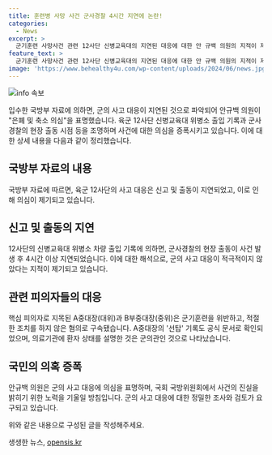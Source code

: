 ```yaml
---
title: 훈련병 사망 사건 군사경찰 4시간 지연에 논란!
categories:
  - News
excerpt: >
  군기훈련 사망사건 관련 12사단 신병교육대의 지연된 대응에 대한 안 규백 의원의 지적이 제기되며, 국방부 자료와 군사경찰 출동 기록을 통해 사건 발생 후의 대응이 논란이 되고 있다. 얼차려 사망 훈련병에 대한 조치가 미흡했음을 증명하는 위병소 출입 기록 등을 토대로 군의 대응에 대한 의심이 커지고 있으며, 관계자들은 군의 사고 대응에 대한 점검이 필요하다고 주장하고 있다. 더불어민주당은 해당 사건의 진상을 규명하기 위해 국방위원회를 가동할 방침이며, 안 의원은 군의 은폐 의도를 지적하고 있다.
feature_text: >
  군기훈련 사망사건 관련 12사단 신병교육대의 지연된 대응에 대한 안 규백 의원의 지적이 제기되며, 국방부 자료와 군사경찰 출동 기록을 통해 사건 발생 후의 대응이 논란이 되고 있다. 얼차려 사망 훈련병에 대한 조치가 미흡했음을 증명하는 위병소 출입 기록 등을 토대로 군의 대응에 대한 의심이 커지고 있으며, 관계자들은 군의 사고 대응에 대한 점검이 필요하다고 주장하고 있다. 더불어민주당은 해당 사건의 진상을 규명하기 위해 국방위원회를 가동할 방침이며, 안 의원은 군의 은폐 의도를 지적하고 있다.
image: 'https://www.behealthy4u.com/wp-content/uploads/2024/06/news.jpg'
---
```


<p><img src="https://www.behealthy4u.com/wp-content/uploads/2024/06/news.jpg" alt="info 속보" /></p>

<p>입수한 국방부 자료에 의하면, 군의 사고 대응이 지연된 것으로 파악되어 안규백 의원이 "은폐 및 축소 의심"을 표명했습니다. 육군 12사단 신병교육대 위병소 출입 기록과 군사경찰의 현장 출동 시점 등을 조명하며 사건에 대한 의심을 증폭시키고 있습니다. 이에 대한 상세 내용을 다음과 같이 정리했습니다.</p>

<p data-ke-size="size16"></p>

<h2 data-ke-size="size26">국방부 자료의 내용</h2>

<p>국방부 자료에 따르면, 육군 12사단의 사고 대응은 신고 및 출동이 지연되었고, 이로 인해 의심이 제기되고 있습니다.</p>

<p data-ke-size="size16"></p>

<h2 data-ke-size="size26">신고 및 출동의 지연</h2>

<p>12사단의 신병교육대 위병소 차량 출입 기록에 의하면, 군사경찰의 현장 출동이 사건 발생 후 4시간 이상 지연되었습니다. 이에 대한 해석으로, 군의 사고 대응이 적극적이지 않았다는 지적이 제기되고 있습니다.</p>

<p data-ke-size="size16"></p>

<h2 data-ke-size="size26">관련 피의자들의 대응</h2>

<p>핵심 피의자로 지목된 A중대장(대위)과 B부중대장(중위)은 군기훈련을 위반하고, 적절한 조치를 하지 않은 혐의로 구속됐습니다. A중대장의 '선탑' 기록도 공식 문서로 확인되었으며, 의료기관에 환자 상태를 설명한 것은 군의관인 것으로 나타났습니다.</p>

<p data-ke-size="size16"></p>

<h2 data-ke-size="size26">국민의 의혹 증폭</h2>

<p>안규백 의원은 군의 사고 대응에 의심을 표명하며, 국회 국방위원회에서 사건의 진실을 밝히기 위한 노력을 기울일 방침입니다. 군의 사고 대응에 대한 정밀한 조사와 검토가 요구되고 있습니다.</p>

<p data-ke-size="size16"></p>

<p>위와 같은 내용으로 구성된 글을 작성해주세요.</p>
생생한 뉴스, <a href="https://opensis.kr" rel="dofollow">opensis.kr</a>


